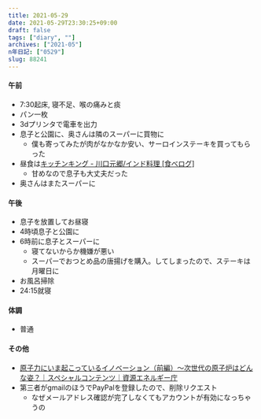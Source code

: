 ```yaml
---
title: 2021-05-29
date: 2021-05-29T23:30:25+09:00
draft: false
tags: ["diary", ""]
archives: ["2021-05"]
n年日記: ["0529"]
slug: 88241
---
```

#### 午前
- 7:30起床, 寝不足、喉の痛みと痰
- パン一枚
- 3dプリンタで電車を出力
- 息子と公園に、奥さんは隣のスーパーに買物に
  - 僕も寄ってみたが肉がなかなか安い、サーロインステーキを買ってもらった
- 昼食は[キッチンキング - 川口元郷/インド料理 [食べログ]](https://tabelog.com/saitama/A1102/A110201/11025815/)
  - 甘めなので息子も大丈夫だった
- 奥さんはまたスーパーに
#### 午後
- 息子を放置してお昼寝
- 4時頃息子と公園に
- 6時前に息子とスーパーに
  - 寝てないからか機嫌が悪い
  - スーパーでおつとめ品の唐揚げを購入。してしまったので、ステーキは月曜日に
- お風呂掃除
- 24:15就寝
#### 体調
- 普通
#### その他
- [原子力にいま起こっているイノベーション（前編）～次世代の原子炉はどんな姿？｜スペシャルコンテンツ｜資源エネルギー庁](https://www.enecho.meti.go.jp/about/special/johoteikyo/smr_01.html)
- 第三者がgmailのほうでPayPalを登録したので、削除リクエスト
  - なぜメールアドレス確認が完了しなくてもアカウントが有効になっちゃうの